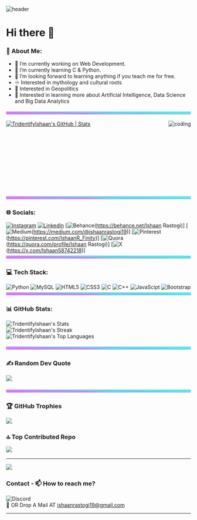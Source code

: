 ![header](https://capsule-render.vercel.app/api?type=waving&color=gradient&customColorList=10)
<h1 align="left"> Hi there 👋</h1>

### 💫 About Me:
- 🔭 I’m currently working on Web Development.
- 🌱 I’m currently learning C & Python.
- 💞️ I’m looking forward to learning anything if you teach me for free.
- ♾️ Interested in mythology and cultural roots
- 🧠 Interested in Geopolitics
- 🤖 Interested in learning more about Artificial Intelligence, Data Science and Big Data Analytics

![alt text](https://github.com/ChaosXYZ/ChaosXYZ/blob/main/divider.png?raw=true)

[![TridentifyIshaan's GitHub | Stats](https://stats.quine.sh/TridentifyIshaan/github?theme=dark)](https://quine.sh?utm_source=widgets&utm_campaign=TridentifyIshaan)
<img align="right" alt="coding" height="200" src="https://i.pinimg.com/originals/81/17/8b/81178b47a8598f0c81c4799f2cdd4057.gif">

![alt text](https://github.com/ChaosXYZ/ChaosXYZ/blob/main/divider.png?raw=true)

### 🌐 Socials:
[![Instagram](https://img.shields.io/badge/Instagram-%23E4405F.svg?logo=Instagram&logoColor=white)](https://www.instagram.com/sci_boy007/) [![LinkedIn](https://img.shields.io/badge/LinkedIn-%230077B5.svg?logo=linkedin&logoColor=white)](https://www.linkedin.com/in/allfinity/) [![Behance](https://img.shields.io/badge/Behance-1769ff?logo=behance&logoColor=white)(https://behance.net/Ishaan Rastogi)] [![Medium](https://img.shields.io/badge/Medium-12100E?logo=medium&logoColor=white)(https://medium.com/@ishaanrastogi19)] [![Pinterest](https://img.shields.io/badge/Pinterest-%23E60023.svg?logo=Pinterest&logoColor=white)(https://pinterest.com/IshaanR_Finity)] [![Quora](https://img.shields.io/badge/Quora-%23B92B27.svg?logo=Quora&logoColor=white)(https://quora.com/profile/Ishaan Rastogi)] [![X](https://img.shields.io/badge/X-black.svg?logo=X&logoColor=white)(https://x.com/Ishaan58742218)]
![alt text](https://github.com/ChaosXYZ/ChaosXYZ/blob/main/divider.png?raw=true)

### 💻 Tech Stack:
![Python](https://img.shields.io/badge/python-3670A0?style=for-the-badge&logo=python&logoColor=ffdd54) ![MySQL](https://img.shields.io/badge/MySQL-%230074A3.svg?style=for-the-badge&logo=mysql&logoColor=white) ![HTML5](https://img.shields.io/badge/html5-%23E34F26.svg?style=for-the-badge&logo=html5&logoColor=white) ![CSS3](https://img.shields.io/badge/CSS3-%234285F4.svg?style=for-the-badge&logo=css3&logoColor=white) ![C](https://img.shields.io/badge/c-%2300599C.svg?style=for-the-badge&logo=c&logoColor=white) ![C++](https://img.shields.io/badge/C++-%23D6FFFA.svg?style=for-the-badge&logo=cplusplus&logoColor=%23044F88) ![JavaScipt](https://img.shields.io/badge/javascript-%23323330.svg?style=for-the-badge&logo=javascript&logoColor=%23F7DF1E)
![Bootstrap](https://img.shields.io/badge/bootstrap-%23563D7C.svg?style=for-the-badge&logo=bootstrap&logoColor=white)
![alt text](https://github.com/ChaosXYZ/ChaosXYZ/blob/main/divider.png?raw=true)

### 📊 GitHub Stats:
![TridentifyIshaan's Stats](https://github-readme-stats.vercel.app/api?username=TridentifyIshaan&theme=algolia&show_icons=true&hide_border=false&count_private=true)<br>
![TridentifyIshaan's Streak](https://github-readme-streak-stats.herokuapp.com/?user=TridentifyIshaan&theme=algolia&hide_border=false)<br>
![TridentifyIshaan's Top Languages](https://github-readme-stats.vercel.app/api/top-langs/?username=TridentifyIshaan&theme=algolia&show_icons=true&hide_border=false&layout=compact)<br>

![alt text](https://github.com/ChaosXYZ/ChaosXYZ/blob/main/divider.png?raw=true)

### ✍️ Random Dev Quote
![](https://quotes-github-readme.vercel.app/api?type=horizontal&theme=radical)

![alt text](https://github.com/ChaosXYZ/ChaosXYZ/blob/main/divider.png?raw=true)

### 🏆 GitHub Trophies
![](https://github-profile-trophy.vercel.app/?username=JAI0705&theme=radical&no-frame=false&no-bg=false&margin-w=4)

### 🔝 Top Contributed Repo
![](https://github-contributor-stats.vercel.app/api?username=TridentifyIshaan&limit=5&theme=radical&combine_all_yearly_contributions=true)

---
[![](https://visitcount.itsvg.in/api?id=TridentifyIshaan&icon=0&color=0)](https://visitcount.itsvg.in)

### Contact - 📫 How to reach me?

![Discord](https://img.shields.io/badge/Asklyn-%237289DA.svg?logo=discord&logoColor=white) <br> 💌 OR Drop A Mail AT ishaanrastogi19@gmail.com

---

<!-- Proudly created with GPRM ( https://gprm.itsvg.in ) -->
